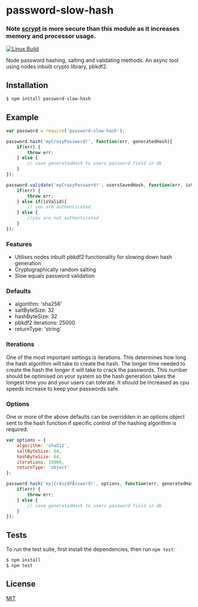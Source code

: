 # password-slow-hash

### Note [scrypt](https://github.com/barrysteyn/node-scrypt) is more secure than this module as it increases memory and processor usage. 

[![Linux Build][travis-image]][travis-url]

Node password hashing, salting and validating methods. 
An async tool using nodes inbuilt crypto library, pbkdf2.

## Installation

```bash
$ npm install password-slow-hash
```

## Example

```js
var password = require('password-slow-hash');

password.hash('myCrazyPassword!', function(err, generatedHash){
	if(err) {
		throw err;
	} else {
		// save generatedHash to users password field in db
	}	
});

password.validate('myCrazyPassword!', usersSavedHash, function(err, isValid){
	if(err) {
		throw err;
	} else if(isValid){
		// you are authenticated
	} else {
		//you are not authenticated
	}
});
```

### Features

* Utilises nodes inbuilt pbkdf2 functionality for slowing down hash generation
* Cryptographically random salting
* Slow equals password validation

### Defaults

* algorithm: 'sha256'
* saltByteSize: 32
* hashByteSize: 32
* pbkdf2 iterations: 25000
* returnType: 'string'

### Iterations

One of the most important settings is iterations. This determines how long the hash algorithm will take to create the hash. The longer time needed to create the hash the longer it will take to crack the passwords. This number should be optimised on your system so the hash generation takes the longest time you and your users can tolerate. It should be increased as cpu speeds increase to keep your passwords safe.

### Options

One or more of the above defaults can be overridden in an options object sent to the hash function if specific control of the hashing algorithm is required.

```js
var options = {
	algorithm: 'sha512',
	saltByteSize: 64,
	hashByteSize: 64,
	iterations: 35000,
	returnType: 'object'
};

password.hash('my|Cr4zy$PÅssword!', options, function(err, generatedHash){
	if(err) {
		throw err;
	} else {
		// save generatedHash to users password field in db
	}	
});
```

## Tests

  To run the test suite, first install the dependencies, then run `npm test`:

```bash
$ npm install
$ npm test
```

## License

  [MIT](LICENSE)
  
[travis-image]: https://img.shields.io/travis/tablackmore/password-hash/master.svg?label=linux
[travis-url]: https://travis-ci.org/tablackmore/password-slow-hash
